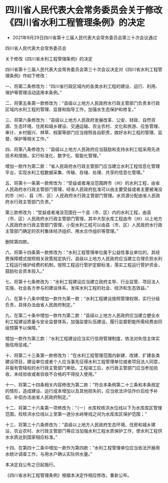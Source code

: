 # 四川省人民代表大会常务委员会关于修改《四川省水利工程管理条例》的决定

- 2021年9月29日四川省第十三届人民代表大会常务委员会第三十次会议通过

<!-- INFO END -->

四川省人民代表大会常务委员会

关于修改《四川省水利工程管理条例》的决定

四川省第十三届人民代表大会常务委员会第三十次会议决定对《四川省水利工程管理条例》作如下修改：

一、将第二条修改为：“四川省行政区域内的各类水利工程的建设、运行、利用、保护等管理活动适用本条例。”

二、将第五条第一款修改为：“县级以上地方人民政府水行政主管部门负责本行政区域内水利工程的管理、监督和指导工作，加强水生态保护和修复。”

三、将第六条修改为：“县级以上地方人民政府发展改革、公安、财政、自然资源、生态环境、住房和城乡建设、交通运输、农业农村、文化和旅游、应急管理、审计、乡村振兴、林草、档案等部门应当按照各自职责，做好水利工程的管理、监督、保护等相关工作。”

四、将第八条修改为：“县级以上地方人民政府应当鼓励和支持水利工程采用先进技术和措施，实行标准化、数字化、智能化管理。”

增加一款作为第二款：“省人民政府水行政主管部门应当建立水利工程信息化管理平台，实现水利工程数据采集、传输、存储、处理、共享的信息化管理。”

五、将第十一条第一款修改为：“受益或者淹没范围跨市（州）的水利工程，由省人民政府水行政主管部门管理，经省人民政府批准可以由主要受益或者主要被淹没的市（州）、县（市、区）人民政府水行政主管部门管理。水资源分配由省人民政府水行政主管部门负责。”

第三款修改为：“受益或者淹没范围在一个县（市、区）内的水利工程，由县（市、区）人民政府水行政主管部门管理，其中大型水库工程由市（州）以上地方人民政府水行政主管部门管理，小型水利工程可以由县（市、区）人民政府水行政主管部门确定的农村集体经济组织、用水合作组织等管理。”

删除第四款。

六、将第十四条第一款修改为：“水利工程管理单位属于公益性事业单位的，其经费保障模式按照相关政策规定执行。县级以上地方人民政府应当建立合理负担水利工程运行维护经费的机制，按照工程运行管护定额标准，落实工程运行管护资金，鼓励社会资本投入。”

七、将第十七条修改为：“水利工程建设应当建立政府主导、行业监管、项目法人实施、社会各方参与的建设体系，发挥水利工程的社会、经济和生态效益。”

八、在第十八条中增加一款作为第一款：“水利工程建设按照管理权限，实行分级负责，具体办法由省人民政府制定。”

九、在第二十条中增加一款作为第二款：“县级以上地方人民政府应当建立健全水利工程建设质量与安全监督体系，加强监督队伍建设。履行监督职能所需经费由同级预算予以保障。”

增加一款作为第三款：“水利工程建设应当实行信用管理制度，依法对失信主体实施信用惩戒。”

十、将第二十三条第一款修改为：“在水利工程管理范围内新建、改建、扩建各类建设项目，建设单位或者个人应当事先征得水利工程管理单位或者项目法人同意，并报有管辖权的水行政主管部门审批。工程竣工后，水行政主管部门应当参加验收，未经验收或者验收不合格的不得投入使用。”

十一、将第二十四条相关内容修改为第二款：“符合本条例第二十三条和本条规定的情形，造成建设、运行成本增加以及其他损失的，应当依法评估作价后给予补偿。补偿办法由省人民政府制定。”

十二、将第二十六条第一项修改为：“（一）水库校核洪水位线以下为水库库区管理范围，校核洪水位线以上至第一道分水岭脊线之间为水库库区保护范围；”

十三、将第三十六条修改为：“县级以上地方人民政府生态环境、住房和城乡建设、农业农村、水行政主管部门等应当加强水利工程水质保护工作，使水利工程供水水质达到国家相应标准。”

十四、在第四十二条中增加一款作为第四款：“水利工程管理单位应当依法开展用水统计调查工作，与用水户确认实际供水量。”

本决定自公布之日起施行。

《四川省水利工程管理条例》根据本决定作相应修改，重新公布。
